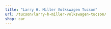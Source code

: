 ```yaml
---
title: "Larry H. Miller Volkswagen Tucson"
url: /tucson/larry-h-miller-volkswagen-tucson/
shop: car
---
```

